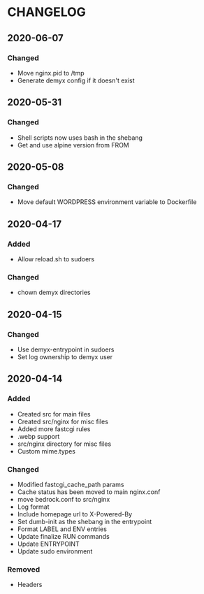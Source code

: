 # CHANGELOG

## 2020-06-07
### Changed
- Move nginx.pid to /tmp
- Generate demyx config if it doesn't exist

## 2020-05-31
### Changed
- Shell scripts now uses bash in the shebang
- Get and use alpine version from FROM

## 2020-05-08
### Changed
- Move default WORDPRESS environment variable to Dockerfile

## 2020-04-17
### Added
- Allow reload.sh to sudoers
### Changed
- chown demyx directories

## 2020-04-15
### Changed
- Use demyx-entrypoint in sudoers
- Set log ownership to demyx user

## 2020-04-14
### Added
- Created src for main files
- Created src/nginx for misc files
- Added more fastcgi rules
- .webp support
- src/nginx directory for misc files
- Custom mime.types
### Changed
- Modified fastcgi_cache_path params
- Cache status has been moved to main nginx.conf
- move bedrock.conf to src/nginx
- Log format
- Include homepage url to X-Powered-By
- Set dumb-init as the shebang in the entrypoint
- Format LABEL and ENV entries
- Update finalize RUN commands
- Update ENTRYPOINT
- Update sudo environment
### Removed
- Headers
